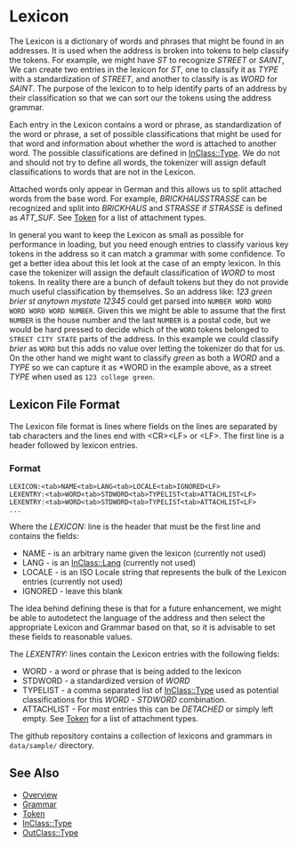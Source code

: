 # Lexicon

The Lexicon is a dictionary of words and phrases that might be found in an
addresses. It is used when the address is broken into tokens to help classify
the tokens. For example, we might have *ST* to recognize *STREET* or *SAINT*,
We can create two entries in the lexicon for *ST*, one to classify it as *TYPE*
with a standardization of *STREET*, and another to classify is as *WORD* for
*SAINT*. The purpose of the lexicon to to help identify parts of an address by
their classification so that we can sort our the tokens using the address
grammar.

Each entry in the Lexicon contains a word or phrase, as standardization of the
word or phrase, a set of possible classifications that might be used for that
word and information about whether the word is attached to another word. The
possible classifications are defined in [InClass::Type](inclass.md). We do not
and should not try to define all words, the tokenizer will assign default
classifications to words that are not in the Lexicon.

Attached words only appear in German and this allows us to split attached words
from the base word. For example, *BRICKHAUSSTRASSE* can be recognized and split
into *BRICKHAUS* and *STRASSE* if *STRASSE* is defined as *ATT_SUF*. See
[Token](token.md) for a list of attachment types.

In general you want to keep the Lexicon as small as possible for performance in
loading, but you need enough entries to classify various key tokens in the
address so it can match a grammar with some confidence. To get a better idea
about this let look at the case of an empty lexicon. In this case the tokenizer
will assign the default classification of *WORD* to most tokens. In reality
there are a bunch of default tokens but they do not provide much useful
classification by themselves. So an address like: *123 green brier st anytown
mystate 12345* could get parsed into ``NUMBER WORD WORD WORD WORD WORD
NUMBER``. Given this we might be able to assume that the first ``NUMBER`` is
the house number and the last ``NUMBER`` is a postal code, but we would be hard
pressed to decide which of the ``WORD`` tokens belonged to ``STREET CITY
STATE`` parts of the address. In this example we could classify *brier* as
``WORD`` but this adds no value over letting the tokenizer do that for us. On
the other hand we might want to classify *green* as both a *WORD* and a *TYPE*
so we can capture it as *WORD in the example above, as a street *TYPE* when
used as ``123 college green``.

## Lexicon File Format

The Lexicon file format is lines where fields on the lines are separated by tab
characters and the lines end with &lt;CR>&lt;LF> or &lt;LF>. The first line is a header
followed by lexicon entries.

### Format
```
LEXICON:<tab>NAME<tab>LANG<tab>LOCALE<tab>IGNORED<LF>
LEXENTRY:<tab>WORD<tab>STDWORD<tab>TYPELIST<tab>ATTACHLIST<LF>
LEXENTRY:<tab>WORD<tab>STDWORD<tab>TYPELIST<tab>ATTACHLIST<LF>
...
```
Where the *LEXICON:* line is the header that must be the first line and contains the fields:

* NAME - is an arbitrary name given the lexicon (currently not used)
* LANG - is an [InClass::Lang](inclass.md) (currently not used)
* LOCALE - is an ISO Locale string that represents the bulk of the Lexicon entries (currently not used)
* IGNORED - leave this blank

The idea behind defining these is that for a future enhancement, we might be
able to autodetect the language of the address and then select the appropriate
Lexicon and Grammar based on that, so it is advisable to set these fields to
reasonable values.

The *LEXENTRY:* lines contain the Lexicon entries with the following fields:

* WORD - a word or phrase that is being added to the lexicon
* STDWORD - a standardized version of *WORD*
* TYPELIST - a comma separated list of [InClass::Type](inclass.md) used as potential classifications for this *WORD* - *STDWORD* combination.
* ATTACHLIST - For most entries this can be *DETACHED* or simply left empty. See [Token](token.md) for a list of attachment types.

The github repository contains a collection of lexicons and grammars in ``data/sample/`` directory.

## See Also

* [Overview](overview.md)
* [Grammar](grammar.md)
* [Token](token.md)
* [InClass::Type](inclass.md)
* [OutClass::Type](outclass.md)
